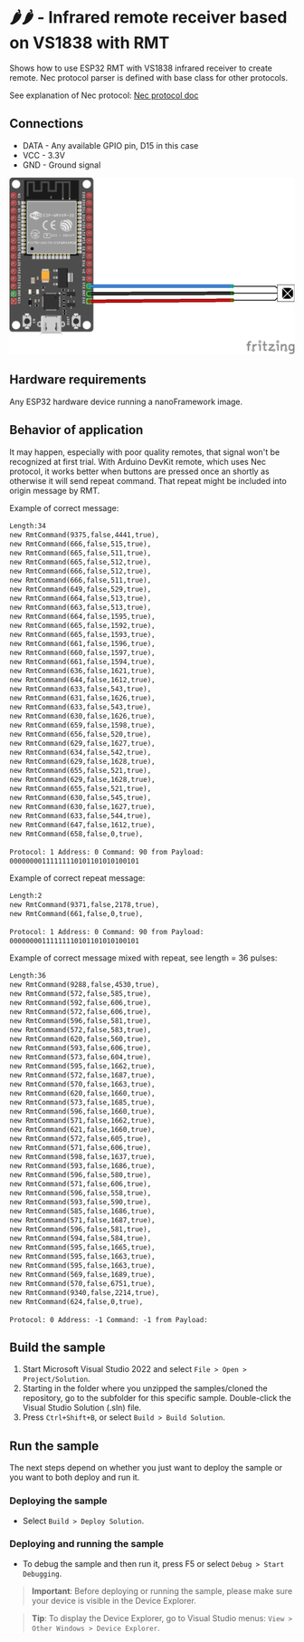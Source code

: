 # 🌶️🌶️ - Infrared remote receiver based on VS1838 with RMT

Shows how to use ESP32 RMT with VS1838 infrared receiver to create remote. Nec protocol parser is defined with base class for other protocols.

See explanation of Nec protocol: [Nec protocol doc](https://www.sbprojects.net/knowledge/ir/nec.php)

## Connections

- DATA - Any available GPIO pin, D15 in this case
- VCC -  3.3V
- GND -  Ground signal

![Connections](VS1838.png)

## Hardware requirements

Any ESP32 hardware device running a nanoFramework image.

## Behavior of application

It may happen, especially with poor quality remotes, that signal won't be recognized at first trial. With Arduino DevKit remote, which uses Nec protocol, it works better when buttons are pressed once an shortly as otherwise it will send repeat command. That repeat might be included into origin message by RMT.

Example of correct message:

```
Length:34
new RmtCommand(9375,false,4441,true),
new RmtCommand(666,false,515,true),
new RmtCommand(665,false,511,true),
new RmtCommand(665,false,512,true),
new RmtCommand(666,false,512,true),
new RmtCommand(666,false,511,true),
new RmtCommand(649,false,529,true),
new RmtCommand(664,false,513,true),
new RmtCommand(663,false,513,true),
new RmtCommand(664,false,1595,true),
new RmtCommand(665,false,1592,true),
new RmtCommand(665,false,1593,true),
new RmtCommand(661,false,1596,true),
new RmtCommand(660,false,1597,true),
new RmtCommand(661,false,1594,true),
new RmtCommand(636,false,1621,true),
new RmtCommand(644,false,1612,true),
new RmtCommand(633,false,543,true),
new RmtCommand(631,false,1626,true),
new RmtCommand(633,false,543,true),
new RmtCommand(630,false,1626,true),
new RmtCommand(659,false,1598,true),
new RmtCommand(656,false,520,true),
new RmtCommand(629,false,1627,true),
new RmtCommand(634,false,542,true),
new RmtCommand(629,false,1628,true),
new RmtCommand(655,false,521,true),
new RmtCommand(629,false,1628,true),
new RmtCommand(655,false,521,true),
new RmtCommand(630,false,545,true),
new RmtCommand(630,false,1627,true),
new RmtCommand(633,false,544,true),
new RmtCommand(647,false,1612,true),
new RmtCommand(658,false,0,true),

Protocol: 1 Address: 0 Command: 90 from Payload: 00000000111111110101101010100101

```

Example of correct repeat message:

```
Length:2
new RmtCommand(9371,false,2178,true),
new RmtCommand(661,false,0,true),

Protocol: 1 Address: 0 Command: 90 from Payload: 00000000111111110101101010100101
```

Example of correct message mixed with repeat, see length = 36 pulses:
```
Length:36
new RmtCommand(9288,false,4530,true),
new RmtCommand(572,false,585,true),
new RmtCommand(592,false,606,true),
new RmtCommand(572,false,606,true),
new RmtCommand(596,false,581,true),
new RmtCommand(572,false,583,true),
new RmtCommand(620,false,560,true),
new RmtCommand(593,false,606,true),
new RmtCommand(573,false,604,true),
new RmtCommand(595,false,1662,true),
new RmtCommand(572,false,1687,true),
new RmtCommand(570,false,1663,true),
new RmtCommand(620,false,1660,true),
new RmtCommand(573,false,1685,true),
new RmtCommand(596,false,1660,true),
new RmtCommand(571,false,1662,true),
new RmtCommand(621,false,1660,true),
new RmtCommand(572,false,605,true),
new RmtCommand(571,false,606,true),
new RmtCommand(598,false,1637,true),
new RmtCommand(593,false,1686,true),
new RmtCommand(596,false,580,true),
new RmtCommand(571,false,606,true),
new RmtCommand(596,false,558,true),
new RmtCommand(593,false,590,true),
new RmtCommand(585,false,1686,true),
new RmtCommand(571,false,1687,true),
new RmtCommand(596,false,581,true),
new RmtCommand(594,false,584,true),
new RmtCommand(595,false,1665,true),
new RmtCommand(595,false,1663,true),
new RmtCommand(595,false,1663,true),
new RmtCommand(569,false,1689,true),
new RmtCommand(570,false,6751,true),
new RmtCommand(9340,false,2214,true),
new RmtCommand(624,false,0,true),

Protocol: 0 Address: -1 Command: -1 from Payload: 
```

## Build the sample

1. Start Microsoft Visual Studio 2022 and select `File > Open > Project/Solution`.
1. Starting in the folder where you unzipped the samples/cloned the repository, go to the subfolder for this specific sample. Double-click the Visual Studio Solution (.sln) file.
1. Press `Ctrl+Shift+B`, or select `Build > Build Solution`.

## Run the sample

The next steps depend on whether you just want to deploy the sample or you want to both deploy and run it.

### Deploying the sample

- Select `Build > Deploy Solution`.

### Deploying and running the sample

- To debug the sample and then run it, press F5 or select `Debug > Start Debugging`.

> **Important**: Before deploying or running the sample, please make sure your device is visible in the Device Explorer.

> **Tip**: To display the Device Explorer, go to Visual Studio menus: `View > Other Windows > Device Explorer`.
